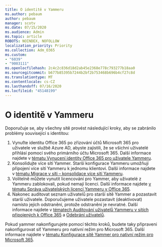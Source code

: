 ```yaml
---
title: O identitě v Yammeru
ms.author: pebaum
author: pebaum
manager: scotv
ms.date: 07/15/2020
ms.audience: Admin
ms.topic: article
ROBOTS: NOINDEX, NOFOLLOW
localization_priority: Priority
ms.collection: Adm_O365
ms.custom:
- "6039"
- "9003111"
ms.openlocfilehash: 2c4c2c836d18d2ab45e2368e778c793277b18aa0
ms.sourcegitcommit: b677b85395b7244b2bf2b753468b696b4cf27c8d
ms.translationtype: MT
ms.contentlocale: cs-CZ
ms.lasthandoff: 07/16/2020
ms.locfileid: "45148199"
---
```

# <a name="about-identity-in-yammer"></a>O identitě v Yammeru

Doporučuje se, aby všechny sítě provést následující kroky, aby se zabránilo problémy související s identitou:

1. Vynuťte identitu Office 365 po zřizování účtů Microsoft 365 pro uživatele ve službě Azure AD, abyste zajistili, že se všichni uživatelé přihlásí pomocí svého primárního účtu Microsoft 365. Další informace najdete v [tématu Vynucení identity Office 365 pro uživatele Yammeru](https://docs.microsoft.com/yammer/configure-your-yammer-network/enforce-office-365-identity).
2. Konsolidujte více sítí Yammer. Starší konfigurace Yammeru umožňují připojení více sítí Yammeru k jednomu klientovi. Další informace najdete v [tématu Migrace v síti – konsolidace více sítí Yammeru](https://docs.microsoft.com/yammer/configure-your-yammer-network/consolidate-multiple-yammer-networks).
3. Volitelně můžete vynutit licencování pro Yammer, aby uživatelé z Yammeru zablokovali, pokud nemají licenci. Další informace najdete [v tématu Správa uživatelských licencí Yammeru v Office 365](https://docs.microsoft.com/yammer/manage-yammer-users/manage-yammer-licenses-in-office-365).
4. Nakonec auditovat seznam uživatelů pro starší sítě Yammer a pozastavit starší uživatele. Doporučujeme uživatele pozastavit (deaktivovat) namísto jejich odstranění, protože odstranění je nevratné. Další informace najdete v [tématech Auditování uživatelů Yammeru v sítích připojených k Office 365](https://docs.microsoft.com/yammer/manage-yammer-users/audit-users-connected-to-office-365) a [Odebrání uživatelů](https://docs.microsoft.com/yammer/manage-yammer-users/add-block-or-remove-users#remove-users).

Pokud yammer nakonfigurujete pomocí těchto kroků, budete taky připraveni nakonfigurovat síť Yammeru pro nativní režim pro Microsoft 365. Další informace najdete v [tématu Konfigurace sítě Yammer pro nativní režim pro Microsoft 365](https://docs.microsoft.com/yammer/configure-your-yammer-network/native-mode).
